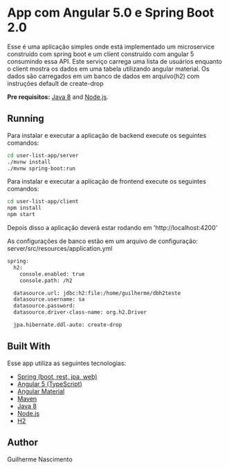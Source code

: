 # App com Angular 5.0 e Spring Boot 2.0
 
Esse é uma aplicação simples onde está implementado um microservice construído com spring boot e um client
 construído com angular 5 consumindo essa API. 
 Este serviço carrega uma lista de usuários enquanto o client mostra os dados em uma tabela utilizando angular material.
 Os dados são carregados em um banco de dados em arquivo(h2) com instruções default de create-drop  

**Pre requisitos:** [Java 8](http://www.oracle.com/technetwork/java/javase/downloads/jdk8-downloads-2133151.html) and [Node.js](https://nodejs.org/).

## Running

Para instalar e executar a aplicação de backend execute os seguintes comandos:

```bash
cd user-list-app/server
./mvnw install
./mvnw spring-boot:run
```
Para instalar e executar a aplicação de frontend execute os seguintes comandos:
  
```bash
cd user-list-app/client
npm install 
npm start
```

Depois disso a aplicação deverá estar rodando em 'http://localhost:4200'

As configurações de banco estão em um arquivo de configuração: server/src/resources/application.yml

```bash
spring:
  h2:
    console.enabled: true
    console.path: /h2

  datasource.url: jdbc:h2:file:/home/guilherme/dbh2teste
  datasource.username: sa
  datasource.password:
  datasource.driver-class-name: org.h2.Driver

  jpa.hibernate.ddl-auto: create-drop
```


## Built With

Esse app utiliza as seguintes tecnologias:

* [Spring (boot, rest, jpa, web)](https://spring.io/)
* [Angular 5 (TypeScript)](https://angular.io/)
* [Angular Material](https://material.angular.io/)
* [Maven](https://maven.apache.org/)
* [Java 8](http://www.oracle.com/technetwork/java/javase/downloads/jdk8-downloads-2133151.html)
* [Node.js](https://nodejs.org/)
* [H2](http://www.h2database.com/html/main.html)

## Author

Guilherme Nascimento
